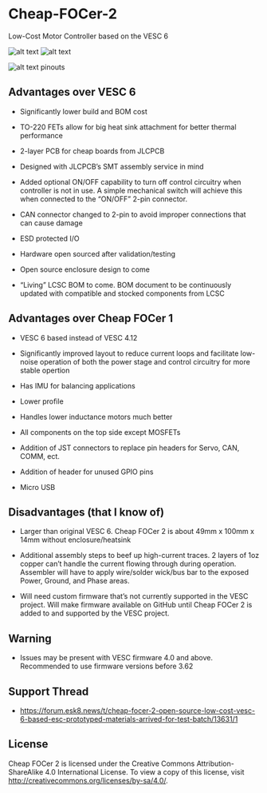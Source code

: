 # Cheap-FOCer-2
Low-Cost Motor Controller based on the VESC 6

![alt text](https://github.com/shamansystems/Cheap-FOCer-2/blob/master/design/Images/Front.PNG)
![alt text](https://github.com/shamansystems/Cheap-FOCer-2/blob/master/design/Images/Back.PNG)

![alt text](https://github.com/shamansystems/Cheap-FOCer/blob/master/Header%20Pinout.jpg)
pinouts


## Advantages over VESC 6

- Significantly lower build and BOM cost

- TO-220 FETs allow for big heat sink attachment for better thermal performance

- 2-layer PCB for cheap boards from JLCPCB

- Designed with JLCPCB’s SMT assembly service in mind

- Added optional ON/OFF capability to turn off control circuitry when controller is not in use. A simple mechanical switch will achieve this when connected to the “ON/OFF” 2-pin connector.

- CAN connector changed to 2-pin to avoid improper connections that can cause damage

- ESD protected I/O

- Hardware open sourced after validation/testing

- Open source enclosure design to come

- “Living” LCSC BOM to come. BOM document to be continuously updated with compatible and stocked components from LCSC

## Advantages over Cheap FOCer 1

- VESC 6 based instead of VESC 4.12

- Significantly improved layout to reduce current loops and facilitate low-noise operation of both the power stage and control circuitry for more stable opertion

- Has IMU for balancing applications

- Lower profile

- Handles lower inductance motors much better

- All components on the top side except MOSFETs

- Addition of JST connectors to replace pin headers for Servo, CAN, COMM, ect.

- Addition of header for unused GPIO pins

- Micro USB

## Disadvantages (that I know of)

- Larger than original VESC 6. Cheap FOCer 2 is about 49mm x 100mm x 14mm without enclosure/heatsink

- Additional assembly steps to beef up high-current traces. 2 layers of 1oz copper can’t handle the current flowing through during operation. Assembler will have to apply wire/solder wick/bus bar to the exposed Power, Ground, and Phase areas.

- Will need custom firmware that’s not currently supported in the VESC project. Will make firmware available on GitHub until Cheap FOCer 2 is added to and supported by the VESC project.

## Warning
- Issues may be present with VESC firmware 4.0 and above. Recommended to use firmware versions before 3.62

## Support Thread
- https://forum.esk8.news/t/cheap-focer-2-open-source-low-cost-vesc-6-based-esc-prototyped-materials-arrived-for-test-batch/13631/1

## License
Cheap FOCer 2 is licensed under the Creative Commons Attribution-ShareAlike 4.0 International License. To view a copy of this license, visit http://creativecommons.org/licenses/by-sa/4.0/.
